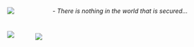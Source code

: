<h1 align="center"><img align="left" src="https://orhun.dev/img/crow.png"></h1>
        <center>
            <em> - There is nothing in the world that is secured... </em>
        </center>
<h1 align="center"></h1>

<img src="https://github-readme-stats.vercel.app/api?username=vaulteve&&show_icons=true&title_color=df36d8&icon_color=bb2acf&text_color=05f0f7&bg_color=151515">
<img align="center" style="margin-left: 45px;" src="https://github-readme-stats.vercel.app/api/top-langs/?username=vaulteve&layout=compact&theme=bear" />
